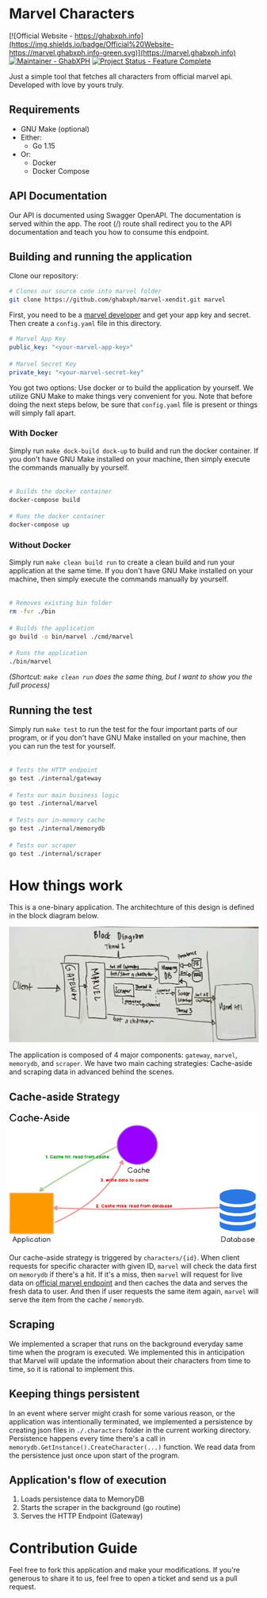# Marvel Characters

[![Official Website - https://ghabxph.info](https://img.shields.io/badge/Official%20Website-https://marvel.ghabxph.info-green.svg)](https://marvel.ghabxph.info)
[![Maintainer - GhabXPH](https://img.shields.io/badge/maintainer-ghabxph-green.svg)](https://github.com/ghabxph)
[![Project Status - Feature Complete](https://img.shields.io/badge/project%20status-feature%20complete-green.svg)](https://github.com/ghabxph/marvel-xendit)

Just a simple tool that fetches all characters from official marvel  api.  Developed  with
love by yours truly.

## Requirements

* GNU Make (optional)
* Either:
  * Go 1.15
* Or:
  * Docker
  * Docker Compose
  
## API Documentation

Our API is documented using Swagger OpenAPI. The documentation is served within  the  app.
The root (/) route shall redirect you to the  API  documentation  and  teach  you  how  to
consume this endpoint.

## Building and running the application

Clone our repository:

``` sh
# Clones our source code into marvel folder
git clone https://github.com/ghabxph/marvel-xendit.git marvel
```

First, you need to be a [marvel developer](https://developer.marvel.com/) and get your app
key and secret. Then create a `config.yaml` file in this directory.

``` yaml
# Marvel App Key
public_key: "<your-marvel-app-key>"

# Marvel Secret Key
private_key: "<your-marvel-secret-key"
```

You got two options: Use docker or to build the application by yourself.  We  utilize  GNU
Make to make things very convenient for you. Note that before doing the next steps  below,
be sure that `config.yaml` file is present or things will simply fall apart.

### With Docker

Simply run `make dock-build dock-up` to build and run the docker container. If  you  don't
have GNU Make installed on your machine, then simply  execute  the  commands  manually  by
yourself.

``` sh

# Builds the docker container
docker-compose build

# Runs the docker container
docker-compose up
```

### Without Docker

Simply run `make clean build run` to create a clean build and run your application at  the
same time. If you don't have GNU Make installed on your machine, then simply  execute  the
commands manually by yourself.

``` sh

# Removes existing bin folder
rm -fvr ./bin

# Builds the application
go build -o bin/marvel ./cmd/marvel

# Runs the application
./bin/marvel
```

*(Shortcut: `make clean run` does the same thing, but I want to show you the full process)*
  
## Running the test

Simply run `make test` to run the test for the four important parts of our program, or  if
you don't have GNU Make installed on your machine, then you can run the test for yourself.

``` sh

# Tests the HTTP endpoint
go test ./internal/gateway

# Tests our main business logic
go test ./internal/marvel

# Tests our in-memory cache
go test ./internal/memorydb

# Tests our scraper
go test ./internal/scraper
```

# How things work

This is a one-binary application. The architechture of this design is defined in the block
diagram below.

![](docs/assets/block-diagram.jpg)

The application is composed of 4 major components: `gateway`,  `marvel`,  `memorydb`,  and
`scraper`. We have two main caching strategies: Cache-aside and scraping data in  advanced
behind the scenes.

## Cache-aside Strategy

![](docs/assets/cache-aside.png)

Our cache-aside strategy is triggered  by  `characters/{id}`.  When  client  requests  for
specific character with given ID, `marvel` will check the  data  first  on  `memorydb`  if
there's  a  hit.  If  it's  a  miss,  then  `marvel`  will  request  for  live   data   on
[official marvel endpoint](https://gateway.marvel.com/)  and  then  caches  the  data  and
serves the fresh data to user. And then if user requests the  same  item  again,  `marvel`
will serve the item from the cache / `memorydb`.

## Scraping

We implemented a scraper that runs on the background everyday same time when  the  program
is executed. We implemented this in anticipation that Marvel will update  the  information
about their characters from time to time, so it is rational to implement this.

## Keeping things persistent

In an event where server might crash for some  various  reason,  or  the  application  was
intentionally  terminated,  we  implemented  a  persistence  by  creating  json  files  in
`./.characters` folder in the current working directory. Persistence  happens  every  time
there's a call in `memorydb.GetInstance().CreateCharacter(...)`  function.  We  read  data
from the persistence just once upon start of the program.

## Application's flow of execution

1. Loads persistence data to MemoryDB
2. Starts the scraper in the background (go routine)
3. Serves the HTTP Endpoint (Gateway)

# Contribution Guide

Feel free to fork this application and make your  modifications.  If  you're  generous  to
share it to us, feel free to open a ticket and send us a pull request.
